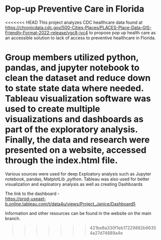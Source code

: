 # Pop-up Preventive Care in Florida

<<<<<<< HEAD
This project analyzes CDC healthcare data found at https://chronicdata.cdc.gov/500-Cities-Places/PLACES-Place-Data-GIS-Friendly-Format-2022-release/vgc8-iyc4 to propose pop up health care as an accessible solution to lack of access to preventive healthcare in Florida. 

Group members utilized python, pandas, and jupyter notebook to clean the dataset and reduce down to state state data where needed. Tableau visualization software was used to create multiple visualizations and dashboards as part of the exploratory analysis. Finally, the data and research were presented on a website, accessed through the index.html file. 
=======
Various sources were used for deep Exploatory analysis such as Jupyter notebook, pandas, MatplotLib ,python. Tableau was also used for better visualization and exploatory analysis as well as creating Dashboards 

The link to the dashboard -  
https://prod-useast-b.online.tableau.com/t/data4u/views/Project_Janice/Dashboard5 

Information and other resources can be found in the website on the main branch.
>>>>>>> 421be8a330f1eb17229882b66354a27d74889a4e
